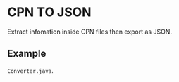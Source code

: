 # CPN TO JSON
Extract infomation inside CPN files then export as JSON.

## Example
`Converter.java`.